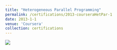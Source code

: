 ```yaml
---
title: "Heterogeneous Parallel Programming"
permalink: /certifications/2013-courseraHetPar-1
date: 2013-1-1
venue: 'Coursera' 
collection: certifications 
---
```


![](https://leimingyu.github.io/files/certs/coursera-hpp.png)
